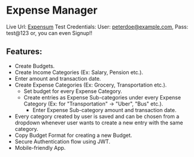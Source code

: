 # Expense Manager

Live Url: [Expensum](https://expensum.herokuapp.com/)
Test Credentials: User: peterdoe@example.com, Pass: test@123 or, you can even Signup!!

## Features:

- Create Budgets.
- Create Income Categories (Ex: Salary, Pension etc.).
- Enter amount and transaction date.
- Create Expense Categories (Ex: Grocery, Transportation etc.).
  - Set budget for every Expense Category.
  - Create entries as Expense Sub-categories under every Expense Category (Ex: for "Transportation" -> "Uber", "Bus" etc.).
    - Enter Expense Sub-category amount and transaction date.
- Every category created by user is saved and can be chosen from a dropdown whenever user wants to create a new entry with the same category.
- Copy Budget Format for creating a new Budget.
- Secure Authentication flow using JWT.
- Mobile-friendly App.
